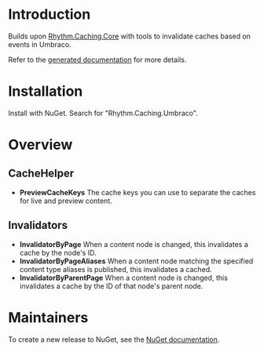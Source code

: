 # Introduction

Builds upon [Rhythm.Caching.Core](https://github.com/rhythmagency/rhythm.caching.core) with tools to invalidate caches
based on events in Umbraco.

Refer to the [generated documentation](docs/generated.md) for more details.

# Installation

Install with NuGet. Search for "Rhythm.Caching.Umbraco".

# Overview

## CacheHelper

* **PreviewCacheKeys** The cache keys you can use to separate the caches for live and preview content.

## Invalidators

* **InvalidatorByPage** When a content node is changed, this invalidates a cache by the node's ID.
* **InvalidatorByPageAliases** When a content node matching the specified content type aliases is published, this invalidates a cached.
* **InvalidatorByParentPage** When a content node is changed, this invalidates a cache by the ID of that node's parent node.

# Maintainers

To create a new release to NuGet, see the [NuGet documentation](docs/nuget.md).
